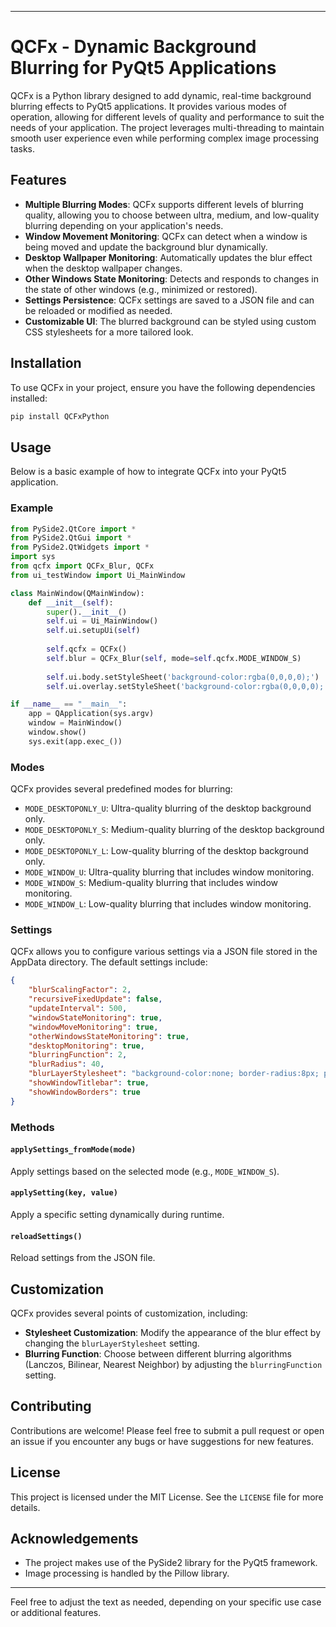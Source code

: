 
---

# QCFx - Dynamic Background Blurring for PyQt5 Applications

QCFx is a Python library designed to add dynamic, real-time background blurring effects to PyQt5 applications. It provides various modes of operation, allowing for different levels of quality and performance to suit the needs of your application. The project leverages multi-threading to maintain smooth user experience even while performing complex image processing tasks.

## Features

- **Multiple Blurring Modes**: QCFx supports different levels of blurring quality, allowing you to choose between ultra, medium, and low-quality blurring depending on your application's needs.
- **Window Movement Monitoring**: QCFx can detect when a window is being moved and update the background blur dynamically.
- **Desktop Wallpaper Monitoring**: Automatically updates the blur effect when the desktop wallpaper changes.
- **Other Windows State Monitoring**: Detects and responds to changes in the state of other windows (e.g., minimized or restored).
- **Settings Persistence**: QCFx settings are saved to a JSON file and can be reloaded or modified as needed.
- **Customizable UI**: The blurred background can be styled using custom CSS stylesheets for a more tailored look.

## Installation

To use QCFx in your project, ensure you have the following dependencies installed:

```bash
pip install QCFxPython
```

## Usage

Below is a basic example of how to integrate QCFx into your PyQt5 application.

### Example

```python
from PySide2.QtCore import *
from PySide2.QtGui import *
from PySide2.QtWidgets import *
import sys
from qcfx import QCFx_Blur, QCFx
from ui_testWindow import Ui_MainWindow

class MainWindow(QMainWindow):
    def __init__(self):
        super().__init__()
        self.ui = Ui_MainWindow()
        self.ui.setupUi(self)
        
        self.qcfx = QCFx()
        self.blur = QCFx_Blur(self, mode=self.qcfx.MODE_WINDOW_S)
        
        self.ui.body.setStyleSheet('background-color:rgba(0,0,0,0);')
        self.ui.overlay.setStyleSheet('background-color:rgba(0,0,0,0);')

if __name__ == "__main__":
    app = QApplication(sys.argv)
    window = MainWindow()
    window.show()
    sys.exit(app.exec_())
```

### Modes

QCFx provides several predefined modes for blurring:

- `MODE_DESKTOPONLY_U`: Ultra-quality blurring of the desktop background only.
- `MODE_DESKTOPONLY_S`: Medium-quality blurring of the desktop background only.
- `MODE_DESKTOPONLY_L`: Low-quality blurring of the desktop background only.
- `MODE_WINDOW_U`: Ultra-quality blurring that includes window monitoring.
- `MODE_WINDOW_S`: Medium-quality blurring that includes window monitoring.
- `MODE_WINDOW_L`: Low-quality blurring that includes window monitoring.

### Settings

QCFx allows you to configure various settings via a JSON file stored in the AppData directory. The default settings include:

```json
{
    "blurScalingFactor": 2,
    "recursiveFixedUpdate": false,
    "updateInterval": 500,
    "windowStateMonitoring": true,
    "windowMoveMonitoring": true,
    "otherWindowsStateMonitoring": true,
    "desktopMonitoring": true,
    "blurringFunction": 2,
    "blurRadius": 40,
    "blurLayerStylesheet": "background-color:none; border-radius:8px; padding:2px;",
    "showWindowTitlebar": true,
    "showWindowBorders": true
}
```

### Methods

#### `applySettings_fromMode(mode)`
Apply settings based on the selected mode (e.g., `MODE_WINDOW_S`).

#### `applySetting(key, value)`
Apply a specific setting dynamically during runtime.

#### `reloadSettings()`
Reload settings from the JSON file.

## Customization

QCFx provides several points of customization, including:

- **Stylesheet Customization**: Modify the appearance of the blur effect by changing the `blurLayerStylesheet` setting.
- **Blurring Function**: Choose between different blurring algorithms (Lanczos, Bilinear, Nearest Neighbor) by adjusting the `blurringFunction` setting.

## Contributing

Contributions are welcome! Please feel free to submit a pull request or open an issue if you encounter any bugs or have suggestions for new features.

## License

This project is licensed under the MIT License. See the `LICENSE` file for more details.

## Acknowledgements

- The project makes use of the PySide2 library for the PyQt5 framework.
- Image processing is handled by the Pillow library.

---

Feel free to adjust the text as needed, depending on your specific use case or additional features.